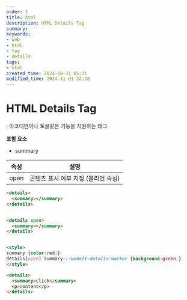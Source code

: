 ```yaml
---
order: 1
title: html
description: HTML Details Tag
summary:
keywords:
- web
- html
- tag
- details
tags:
- html
created_time: 2024-10-31 05:31
modified_time: 2024-11-01 22:28
---
```


# HTML Details Tag
: 아코디언이나 토글같은 기능을 지원하는 태그  

**포함 요소**
- summary


속성 | 설명
---|---
open | 콘텐츠 표시 여부 지정 (불리언 속성)


```html
<details>
  <summary></summary>
</details>


<details open>
  <summary></summary>
</details>


<style>
summary {color:red;}
details[open] summary::-webkit-details-marker {background:green;}
</style>

<details>
  <summary>click</summary>
  <p>content</p>
</details>
```